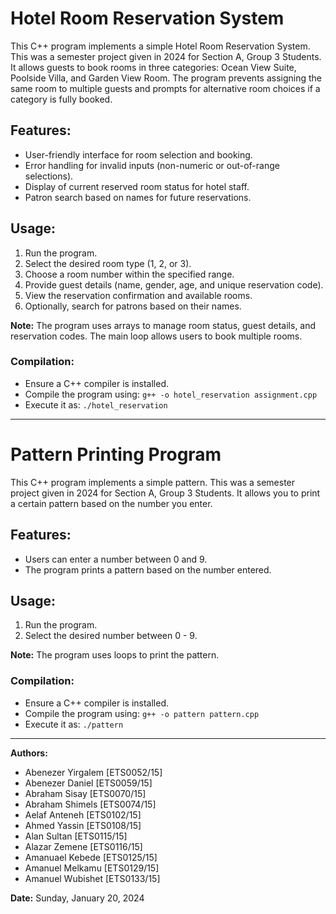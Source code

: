 # Hotel Room Reservation System

This C++ program implements a simple Hotel Room Reservation System. This was a semester project
given in 2024 for Section A, Group 3 Students. It allows guests to book rooms in three categories: Ocean View Suite, Poolside Villa, and Garden View Room. The program prevents assigning the same room to multiple guests and prompts for alternative room choices if a category is fully booked.

## Features:

- User-friendly interface for room selection and booking.
- Error handling for invalid inputs (non-numeric or out-of-range selections).
- Display of current reserved room status for hotel staff.
- Patron search based on names for future reservations.

## Usage:

1. Run the program.
2. Select the desired room type (1, 2, or 3).
3. Choose a room number within the specified range.
4. Provide guest details (name, gender, age, and unique reservation code).
5. View the reservation confirmation and available rooms.
6. Optionally, search for patrons based on their names.

**Note:** The program uses arrays to manage room status, guest details, and reservation codes. The main loop allows users to book multiple rooms.

### Compilation:

- Ensure a C++ compiler is installed.
- Compile the program using: `g++ -o hotel_reservation assignment.cpp`
- Execute it as: `./hotel_reservation`

---

# Pattern Printing Program

This C++ program implements a simple pattern. This was a semester project
given in 2024 for Section A, Group 3 Students. It allows you to print a certain pattern based on the number you enter.

## Features:

- Users can enter a number between 0 and 9.
- The program prints a pattern based on the number entered.

## Usage:

1. Run the program.
2. Select the desired number between 0 - 9.

**Note:** The program uses loops to print the pattern.

### Compilation:

- Ensure a C++ compiler is installed.
- Compile the program using: `g++ -o pattern pattern.cpp`
- Execute it as: `./pattern`

---

**Authors:**

- Abenezer Yirgalem [ETS0052/15]
- Abenezer Daniel [ETS0059/15]
- Abraham Sisay [ETS0070/15]
- Abraham Shimels [ETS0074/15]
- Aelaf Anteneh [ETS0102/15]
- Ahmed Yassin [ETS0108/15]
- Alan Sultan [ETS0115/15]
- Alazar Zemene [ETS0116/15]
- Amanuael Kebede [ETS0125/15]
- Amanuel Melkamu [ETS0129/15]
- Amanuel Wubishet [ETS0133/15]

**Date:** Sunday, January 20, 2024
